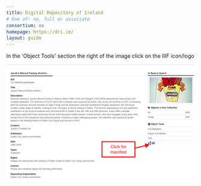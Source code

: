 ```yaml
---
title: Digital Repository of Ireland
# One of: no, full or associate
consortium: no 
homepage: https://dri.ie/
layout: guide
---
```

In the 'Object Tools' section the right of the image click on the IIIF icon/logo

![In the 'Object Tools' section the right of the image click on the IIIF icon/logo](DRI.png)
